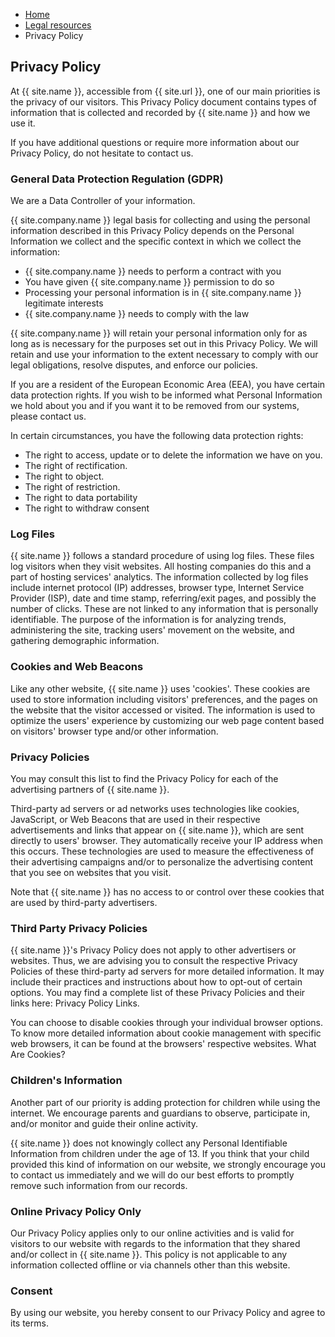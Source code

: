 <ul class="breadcrumb">
    <li><a href="">Home</a></li>
    <li><a href="legal">Legal resources</a></li>
    <li>Privacy Policy</li>
</ul>

## Privacy Policy

At {{ site.name }}, accessible from {{ site.url }}, one of our main priorities is the privacy of our visitors. This Privacy Policy document contains types of information that is collected and recorded by {{ site.name }} and how we use it.

If you have additional questions or require more information about our Privacy Policy, do not hesitate to contact us.

### General Data Protection Regulation (GDPR)

We are a Data Controller of your information.
 
{{ site.company.name }} legal basis for collecting and using the personal information described in this Privacy Policy depends on the Personal Information we collect and the specific context in which we collect the information:

* {{ site.company.name }} needs to perform a contract with you
* You have given {{ site.company.name }} permission to do so
* Processing your personal information is in {{ site.company.name }} legitimate interests
* {{ site.company.name }} needs to comply with the law

{{ site.company.name }} will retain your personal information only for as long as is necessary for the purposes set out in this Privacy Policy. We will retain and use your information to the extent necessary to comply with our legal obligations, resolve disputes, and enforce our policies. 

If you are a resident of the European Economic Area (EEA), you have certain data protection rights. If you wish to be informed what Personal Information we hold about you and if you want it to be removed from our systems, please contact us.

In certain circumstances, you have the following data protection rights:

* The right to access, update or to delete the information we have on you.
* The right of rectification. 
* The right to object.
* The right of restriction.
* The right to data portability
* The right to withdraw consent

### Log Files

{{ site.name }} follows a standard procedure of using log files. These files log visitors when they visit websites. All hosting companies do this and a part of hosting services' analytics. The information collected by log files include internet protocol (IP) addresses, browser type, Internet Service Provider (ISP), date and time stamp, referring/exit pages, and possibly the number of clicks. These are not linked to any information that is personally identifiable. The purpose of the information is for analyzing trends, administering the site, tracking users' movement on the website, and gathering demographic information.

### Cookies and Web Beacons

Like any other website, {{ site.name }} uses 'cookies'. These cookies are used to store information including visitors' preferences, and the pages on the website that the visitor accessed or visited. The information is used to optimize the users' experience by customizing our web page content based on visitors' browser type and/or other information.

### Privacy Policies

You may consult this list to find the Privacy Policy for each of the advertising partners of {{ site.name }}.

Third-party ad servers or ad networks uses technologies like cookies, JavaScript, or Web Beacons that are used in their respective advertisements and links that appear on {{ site.name }}, which are sent directly to users' browser. They automatically receive your IP address when this occurs. These technologies are used to measure the effectiveness of their advertising campaigns and/or to personalize the advertising content that you see on websites that you visit.

Note that {{ site.name }} has no access to or control over these cookies that are used by third-party advertisers.

### Third Party Privacy Policies

{{ site.name }}'s Privacy Policy does not apply to other advertisers or websites. Thus, we are advising you to consult the respective Privacy Policies of these third-party ad servers for more detailed information. It may include their practices and instructions about how to opt-out of certain options. You may find a complete list of these Privacy Policies and their links here: Privacy Policy Links.

You can choose to disable cookies through your individual browser options. To know more detailed information about cookie management with specific web browsers, it can be found at the browsers' respective websites. What Are Cookies?

### Children's Information

Another part of our priority is adding protection for children while using the internet. We encourage parents and guardians to observe, participate in, and/or monitor and guide their online activity.

{{ site.name }} does not knowingly collect any Personal Identifiable Information from children under the age of 13. If you think that your child provided this kind of information on our website, we strongly encourage you to contact us immediately and we will do our best efforts to promptly remove such information from our records.

### Online Privacy Policy Only

Our Privacy Policy applies only to our online activities and is valid for visitors to our website with regards to the information that they shared and/or collect in {{ site.name }}. This policy is not applicable to any information collected offline or via channels other than this website.

### Consent

By using our website, you hereby consent to our Privacy Policy and agree to its terms.
